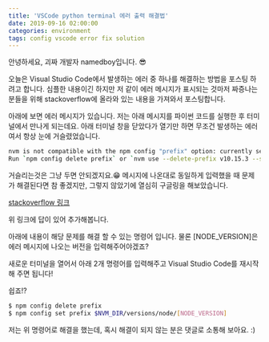 ```yaml
---
title: 'VSCode python terminal 에러 출력 해결법'
date: 2019-09-16 02:00:00
categories: environment
tags: config vscode error fix solution
---
```


안녕하세요, 괴짜 개발자 namedboy입니다. 😎

오늘은 Visual Studio Code에서 발생하는 에러 중 하나를 해결하는 방법을 포스팅 하려고 합니다.
심플한 내용이긴 하지만 저 같이 에러 메시지가 표시되는 것마저 짜증나는 분들을 위해 stackoverflow에 올라와 있는 내용을 가져와서 포스팅합니다.

아래에 보면 에러 메시지가 있습니다.
저는 아래 메시지를 파이썬 코드를 실행한 후 터미널에서 만나게 되는데요.
아래 터미널 창을 닫았다가 열기만 하면 무조건 발생하는 에러여서 항상 눈에 거슬렸었습니다.

```bash
nvm is not compatible with the npm config "prefix" option: currently set to "/usr/local"
Run `npm config delete prefix` or `nvm use --delete-prefix v10.15.3 --silent` to unset it.
```

거슬리는것은 그냥 두면 안되겠지요.😁
메시지에 나온대로 동일하게 입력했을 때 문제가 해결된다면 참 좋겠지만, 
그렇지 않았기에 열심히 구글링을 해보았습니다.

[stackoverflow 링크](https://stackoverflow.com/questions/34718528/nvm-is-not-compatible-with-the-npm-config-prefix-option)

위 링크에 답이 있어 추가해봅니다.

아래에 내용이 해당 문제를 해결 할 수 있는 명령어 입니다.
물론 [NODE_VERSION]은 에러 메시지에 나오는 버전을 입력해주어야겠죠?

새로운 터미널을 열어서 아래 2개 명령어를 입력해주고 Visual Studio Code를 재시작해 주면 됩니다!

쉽죠!?

```bash
$ npm config delete prefix 
$ npm config set prefix $NVM_DIR/versions/node/[NODE_VERSION]
```

저는 위 명령어로 해결을 했는데, 혹시 해결이 되지 않는 분은 댓글로 소통해 보아요. :)